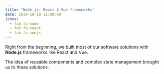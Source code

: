 ```yaml
---
title: "Node.js: React & Vue frameworks"
date: 2019-10-18 11:00:00
icons:
  - fab fa-node
  - fab fa-react
  - fab fa-vuejs
---
```


Right from the beginning, we built most of our software solutions with **Node.js** frameworks like React and Vue.

The idea of reusable components and complex state management brought us to these solutions.
